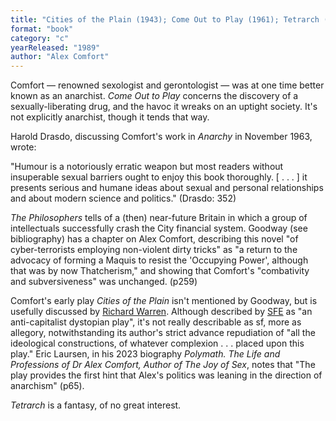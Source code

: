 ```yaml
---
title: "Cities of the Plain (1943); Come Out to Play (1961); Tetrarch (1980); The Philosophers (1989)"
format: "book"
category: "c"
yearReleased: "1989"
author: "Alex Comfort"
---
```


Comfort — renowned sexologist and gerontologist — was at one time better known as an anarchist. _Come Out to Play_ concerns the discovery of a sexually-liberating drug, and the havoc it wreaks on an uptight society. It's not explicitly anarchist, though it tends that way.

Harold Drasdo, discussing Comfort's work in _Anarchy_ in November 1963, wrote:

"Humour is a notoriously erratic weapon but most readers without insuperable sexual barriers ought to enjoy this book thoroughly. [ . . . ] it presents serious and humane ideas about sexual and personal relationships and about modern science and politics." (Drasdo: 352)

_The Philosophers_ tells of a (then) near-future Britain in which a group of intellectuals successfully crash the City financial system. Goodway (see bibliography) has a chapter on Alex Comfort, describing this novel "of cyber-terrorists employing non-violent dirty tricks" as "a return to the advocacy of forming a Maquis to resist the 'Occupying Power', although that was by now Thatcherism," and showing that Comfort's "combativity and subversiveness" was unchanged. (p259)

Comfort's early play _Cities of the Plain_ isn't mentioned by Goodway, but is usefully discussed by <a href="https://richardawarren.wordpress.com/tag/anarchism/">Richard Warren</a>. Although described by <a href="https://sf-encyclopedia.com/entry/comfort_alex">SFE</a> as "an anti-capitalist dystopian play", it's not really describable as sf, more as allegory, notwithstanding its author's strict advance repudiation of "all the ideological constructions, of whatever complexion . . . placed upon this play." Eric Laursen, in his 2023 biography _Polymath. The Life and Professions of Dr Alex Comfort, Author of The Joy of Sex_, notes that "The play provides the first hint that Alex's politics was leaning in the direction of anarchism" (p65).

_Tetrarch_ is a fantasy, of no great interest.

